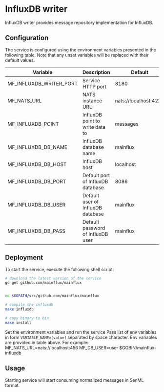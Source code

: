 # InfluxDB writer

InfluxDB writer provides message repository implementation for InfluxDB.

## Configuration

The service is configured using the environment variables presented in the
following table. Note that any unset variables will be replaced with their
default values.

| Variable                | Description                       | Default               |
|-------------------------|-----------------------------------|-----------------------|
| MF_INFLUXDB_WRITER_PORT | Service HTTP port                 | 8180                  |
| MF_NATS_URL             | NATS instance URL                 | nats://localhost:4222 |
| MF_INFLUXDB_POINT       | InfluxDB point to write data to   | messages              |
| MF_INFLUXDB_DB_NAME     | InfluxDB database name            | mainflux              |
| MF_INFLUXDB_DB_HOST     | InfluxDB host                     | localhost             |
| MF_INFLUXDB_DB_PORT     | Default port of InfluxDB database | 8086                  |
| MF_INFLUXDB_DB_USER     | Default user of InfluxDB database | mainflux              |
| MF_INFLUXDB_DB_PASS     | Default password of InfluxDB user | mainflux              |

## Deployment

To start the service, execute the following shell script:

```bash
# download the latest version of the service
go get github.com/mainflux/mainflux


cd $GOPATH/src/github.com/mainflux/mainflux

# compile the influxdb
make influxdb

# copy binary to bin
make install
```

Set the environment variables and run the service
Pass list of env variables in form `VARIABLE_NAME=[value]` separated by space character.
Env variables are provided in table above. For example:
MF_NATS_URL=nats://localhost:456 MF_DB_USER=user $GOBIN/mainflux-influxdb

## Usage

Starting service will start consuming normalized messages in SenML format.

